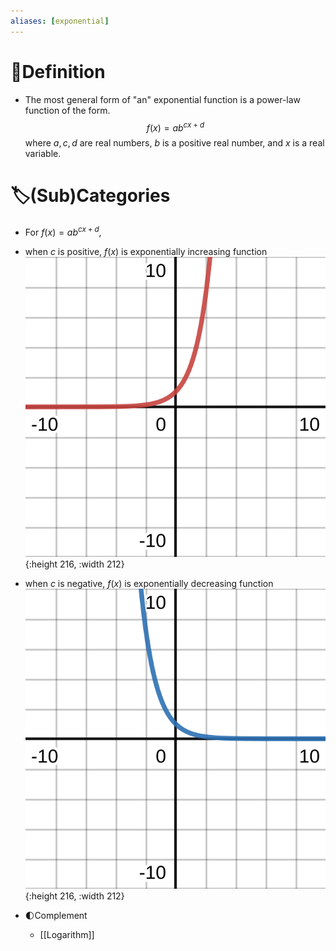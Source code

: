```yaml
---
aliases: [exponential]
---
```


# 📝Definition
- The most general form of "an" exponential function is a power-law function of the form.
  $$
  f(x)=ab^{cx+d}
  $$
  where $a,c,d$ are real numbers, $b$ is a positive real number, and $x$ is a real variable.

# 🏷(Sub)Categories
- For $f(x)=ab^{cx+d}$,
- when $c$ is positive, $f(x)$ is exponentially increasing function
  ![name](../assets/Exponentially_Increasing_Function.svg){:height 216, :width 212}
- when $c$ is negative, $f(x)$ is exponentially decreasing function
  ![name](../assets/Exponentially_Decreasing_Function.svg){:height 216, :width 212}

- 🌓Complement
    - [[Logarithm]]
    